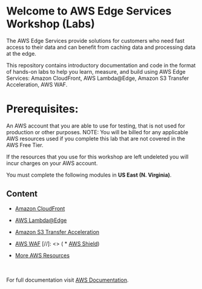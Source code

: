 # Welcome to AWS Edge Services Workshop (Labs)

The AWS Edge Services provide solutions for customers who need fast access to their data and can benefit from caching data and processing data at the edge.

This repository contains introductory documentation and code in the format of hands-on labs to help you learn, measure, and build using AWS Edge Services: Amazon CloudFront, AWS Lambda@Edge, Amazon S3 Transfer Acceleration, AWS WAF. 

# Prerequisites:

An AWS account that you are able to use for testing, that is not used for production or other purposes. NOTE: You will be billed for any applicable AWS resources used if you complete this lab that are not covered in the AWS Free Tier.

If the resources that you use for this workshop are left undeleted you will incur charges on your AWS account.

You must complete the following modules in **US East (N. Virginia)**.

## Content

* [Amazon CloudFront](/Cloudfront/) 
* [AWS Lambda@Edge](/LambdaAtEdge/)
* [Amazon S3 Transfer Acceleration](/S3-TransferAcceleration/) 
* [AWS WAF](/WAF/)
[//]: <> ( * [AWS Shield](/Shield/))
  
* [More AWS Resources](/MoreResoures/) 


<br/><br/>
For full documentation visit [AWS Documentation](https://docs.aws.amazon.com/index.html).
